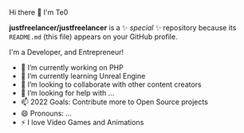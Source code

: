 Hi there 👋 I'm Te0


**justfreelancer/justfreelancer** is a ✨ _special_ ✨ repository because its `README.md` (this file) appears on your GitHub profile.

I'm a Developer, and Entrepreneur!

- 🔭 I’m currently working on PHP
- 🌱 I’m currently learning Unreal Engine
- 👯  I’m looking to collaborate with other content creators
- 🤔 I’m looking for help with ...
- 📫 2022 Goals: Contribute more to Open Source projects
- 😄 Pronouns: ...
- ⚡ I love Video Games and Animations
